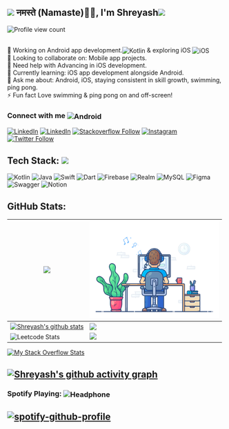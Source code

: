 
<h2><img src="https://emojis.slackmojis.com/emojis/images/1531849430/4246/blob-sunglasses.gif?1531849430" width="30"/> नमस्ते (Namaste)🙏🏻, I'm Shreyash<img src="https://media.giphy.com/media/12oufCB0MyZ1Go/giphy.gif" width="50"></h2>

    
<!-- [![](https://visitcount.itsvg.in/api?id=shreyashp47&icon=0&color=0)](https://visitcount.itsvg.in) -->
<img src="https://komarev.com/ghpvc/?username=shreyashp47&label=Profile%20views&color=1f6fea&style=plastic" alt="Profile view count"/>
 
<br>🔭 Working on Android app development.<img align="center" alt="Kotlin" title="Kotlin" height="15" src="https://www.vectorlogo.zone/logos/kotlinlang/kotlinlang-icon.svg" />
 & exploring iOS <img align="center"  alt="iOS" title="iOS" width="20" src="https://media.giphy.com/media/v1.Y2lkPTc5MGI3NjExcTRwNm8xMmNndXI1NnFzYWxjNjd4eHM3MjJ0MW5haHlydmJjdHRzeSZlcD12MV9pbnRlcm5hbF9naWZfYnlfaWQmY3Q9cw/tYiGDt4b33UVq/giphy.gif" />
<br>👯 Looking to collaborate on: Mobile app projects.
<br>🤝 Need help with Advancing in iOS development.
<br>🌱 Currently learning: iOS app development alongside Android.
<br>💬 Ask me about: Android, iOS, staying consistent in skill growth, swimming, ping pong.
<br>⚡ Fun fact Love swimming & ping pong on and off-screen!


### Connect with me <img align="center" alt="Android" width="90" src="https://media.giphy.com/media/X7Oe8SfCbv5GSzDGFl/giphy.gif" />
<!-- ##  Socials: -->
[![LinkedIn](https://img.shields.io/badge/LinkedIn-0077B5?style=for-the-badge&logo=linkedin&logoColor=white)](https://linkedin.com/in/shreyashpattewardeveloper)
[![LinkedIn](https://img.shields.io/badge/-LeetCode-FFA116?style=for-the-badge&logo=LeetCode&logoColor=black)](https://leetcode.com/u/shreyashp47/)
[![Stackoverflow Follow](https://img.shields.io/badge/Stack%20Overflow-F58025?style=for-the-badge&logo=Stack%20Overflow&logoColor=white)](https://stackoverflow.com/users/12186899/shreyash-pattewar)
[![Instagram](https://img.shields.io/badge/Instagram-E4405F?style=for-the-badge&logo=instagram&logoColor=white)](https://instagram.com/shreyashpattewar_)
[![Twitter Follow](https://img.shields.io/badge/Twitter-1DA1F2?style=for-the-badge&logo=twitter&logoColor=white)](https://twitter.com/intent/follow?screen_name=shreyashp4)

<!-- [![Twitter](https://img.shields.io/badge/Twitter-%231DA1F2.svg?logo=Twitter&logoColor=white)](https://twitter.com/shreyashp4)  -->

##  Tech Stack: </a><img src="https://media.giphy.com/media/WUlplcMpOCEmTGBtBW/giphy.gif" width="30"> 

<!-- ![Java](https://img.shields.io/badge/java-%23ED8B00.svg?style=flat&logo=openjdk&logoColor=white) -->
![Kotlin](https://img.shields.io/badge/Kotlin-B125EA?style=for-the-badge&logo=kotlin&logoColor=white)
![Java](https://img.shields.io/badge/Java-ED8B00?style=for-the-badge&logo=openjdk&logoColor=white)
![Swift](https://img.shields.io/badge/Swift-FA7343?style=for-the-badge&logo=swift&logoColor=white) 
![Dart](https://img.shields.io/badge/Dart-0175C2?style=for-the-badge&logo=dart&logoColor=white)
![Firebase](https://img.shields.io/badge/firebase-ffca28?style=for-the-badge&logo=firebase&logoColor=black) 
![Realm](https://img.shields.io/badge/Realm-39477F?style=for-the-badge&logo=realm&logoColor=white) 
![MySQL](https://img.shields.io/badge/Sqlite-003B57?style=for-the-badge&logo=sqlite&logoColor=white) 
![Figma](https://img.shields.io/badge/Figma-F24E1E?style=for-the-badge&logo=figma&logoColor=white)
![Swagger](https://img.shields.io/badge/Swagger-85EA2D?style=for-the-badge&logo=Swagger&logoColor=white)
![Notion](https://img.shields.io/badge/Notion-000000?style=for-the-badge&logo=notion&logoColor=white)

## GitHub Stats:
| ![](https://github-readme-streak-stats.herokuapp.com/?user=shreyashp47&theme=nightowl&hide_border=true)    | <a> <img src="https://github.com/shreyashp47/shreyashp47/blob/main/dev-working_rounded.gif?raw=true"  href="https://github.com/shreyashp47"  width="300"/> </a>  |
|-----------------|--|
| <a href="https://github.com/shreyashp47/github-readme-stats"><img align="center" src="https://github-readme-stats.vercel.app/api?username=shreyashp47&theme=nightowl&hide_border=true&include_all_commits=true&count_private=true" alt="Shreyash's github stats" /></a> | <a href="https://github.com/shreyashp47/github-readme-stats"><img align="center" src="https://github-readme-stats.vercel.app/api/top-langs/?username=shreyashp47&theme=nightowl&hide_border=true&include_all_commits=true&count_private=true&layout=compact&hide=Ruby,c" /></a> |
|![Leetcode Stats](https://leetcard.jacoblin.cool/shreyashp47?ext=heatmap)| <a> <img src="https://github.com/user-attachments/assets/898f12a4-7b2f-4fac-ae97-db043855058e"  href="https://github.com/shreyashp47"  width="300"/> </a> |
[![My Stack Overflow Stats](https://so-stats-kurt-liao.vercel.app/api?user=12186899)](https://github.com/kurt-liao/so-stats)


<!--
![](https://github-readme-stats.vercel.app/api?username=shreyashp47&theme=nightowl&hide_border=true&include_all_commits=true&count_private=true)<br/>
![](https://github-readme-stats.vercel.app/api/top-langs/?username=shreyashp47&theme=nightowl&hide_border=true&include_all_commits=true&count_private=true&layout=compact)

![Activity Graph](https://github-readme-activity-graph.vercel.app/graph?username=shreyashp47&theme=github&hide_border=true&bg_color=0d1117&area_color=1f6fea&line=38d252&point=1f6fea&color=fefefe)
-->

[![Shreyash's github activity graph](https://github-readme-activity-graph.vercel.app/graph?username=shreyashp47&theme=github&bg_color=0d1117&color=7fdbca&line=c792e9&point=7fdbca&area=false&hide_border=true)](https://github.com/shreyasho47/github-readme-activity-graph)
---

### Spotify Playing: <img align="center" alt="Headphone" width="60" src="https://media.giphy.com/media/6vIxndGbXhng34GgYE/giphy.gif" />
[![spotify-github-profile](https://spotify-github-profile.vercel.app/api/view?uid=31372d635mt3vwqjwz6wbpsa5e2e&cover_image=true&theme=novatorem&background_color=121212&interchange=true&bar_color=ffffff&bar_color_cover=true)](https://spotify-github-profile.vercel.app/api/view?uid=31372d635mt3vwqjwz6wbpsa5e2e&redirect=true)
---


<!-- Proudly created with GPRM ( https://gprm.itsvg.in ) -->
